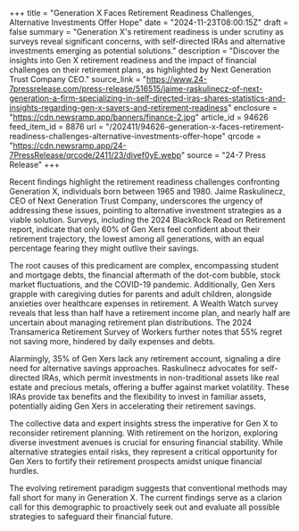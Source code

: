 +++
title = "Generation X Faces Retirement Readiness Challenges, Alternative Investments Offer Hope"
date = "2024-11-23T08:00:15Z"
draft = false
summary = "Generation X's retirement readiness is under scrutiny as surveys reveal significant concerns, with self-directed IRAs and alternative investments emerging as potential solutions."
description = "Discover the insights into Gen X retirement readiness and the impact of financial challenges on their retirement plans, as highlighted by Next Generation Trust Company CEO."
source_link = "https://www.24-7pressrelease.com/press-release/516515/jaime-raskulinecz-of-next-generation-a-firm-specializing-in-self-directed-iras-shares-statistics-and-insights-regarding-gen-x-savers-and-retirement-readiness"
enclosure = "https://cdn.newsramp.app/banners/finance-2.jpg"
article_id = 94626
feed_item_id = 8876
url = "/202411/94626-generation-x-faces-retirement-readiness-challenges-alternative-investments-offer-hope"
qrcode = "https://cdn.newsramp.app/24-7PressRelease/qrcode/2411/23/divef0yE.webp"
source = "24-7 Press Release"
+++

<p>Recent findings highlight the retirement readiness challenges confronting Generation X, individuals born between 1965 and 1980. Jaime Raskulinecz, CEO of Next Generation Trust Company, underscores the urgency of addressing these issues, pointing to alternative investment strategies as a viable solution. Surveys, including the 2024 BlackRock Read on Retirement report, indicate that only 60% of Gen Xers feel confident about their retirement trajectory, the lowest among all generations, with an equal percentage fearing they might outlive their savings.</p><p>The root causes of this predicament are complex, encompassing student and mortgage debts, the financial aftermath of the dot-com bubble, stock market fluctuations, and the COVID-19 pandemic. Additionally, Gen Xers grapple with caregiving duties for parents and adult children, alongside anxieties over healthcare expenses in retirement. A Wealth Watch survey reveals that less than half have a retirement income plan, and nearly half are uncertain about managing retirement plan distributions. The 2024 Transamerica Retirement Survey of Workers further notes that 55% regret not saving more, hindered by daily expenses and debts.</p><p>Alarmingly, 35% of Gen Xers lack any retirement account, signaling a dire need for alternative savings approaches. Raskulinecz advocates for self-directed IRAs, which permit investments in non-traditional assets like real estate and precious metals, offering a buffer against market volatility. These IRAs provide tax benefits and the flexibility to invest in familiar assets, potentially aiding Gen Xers in accelerating their retirement savings.</p><p>The collective data and expert insights stress the imperative for Gen X to reconsider retirement planning. With retirement on the horizon, exploring diverse investment avenues is crucial for ensuring financial stability. While alternative strategies entail risks, they represent a critical opportunity for Gen Xers to fortify their retirement prospects amidst unique financial hurdles.</p><p>The evolving retirement paradigm suggests that conventional methods may fall short for many in Generation X. The current findings serve as a clarion call for this demographic to proactively seek out and evaluate all possible strategies to safeguard their financial future.</p>